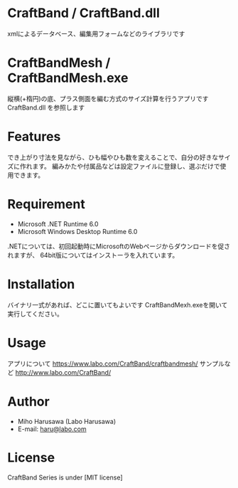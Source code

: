 # CraftBand / CraftBand.dll
xmlによるデータベース、編集用フォームなどのライブラリです

# CraftBandMesh / CraftBandMesh.exe
縦横(+楕円)の底、プラス側面を編む方式のサイズ計算を行うアプリです
CraftBand.dll を参照します

# Features
でき上がり寸法を見ながら、ひも幅やひも数を変えることで、自分の好きなサイズに作れます。
編みかたや付属品などは設定ファイルに登録し、選ぶだけで使用できます。

# Requirement

* Microsoft .NET Runtime 6.0
* Microsoft Windows Desktop Runtime 6.0

.NETについては、初回起動時にMicrosoftのWebページからダウンロードを促されますが、
64bit版についてはインストーラを入れています。


# Installation

バイナリ一式があれば、どこに置いてもよいです
CraftBandMexh.exeを開いて実行してください。

# Usage

アプリについて https://www.labo.com/CraftBand/craftbandmesh/
サンプルなど http://www.labo.com/CraftBand/


# Author

* Miho Harusawa (Labo Harusawa)
* E-mail: haru@labo.com

# License

CraftBand Series is under [MIT license]
